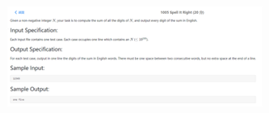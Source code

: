 <img src="https://raw.githubusercontent.com/DigammaX/MD_Pic/master/img/20210711101705.png" align="left"/>
